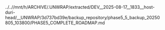 ../..//mnt/h/ARCHIVE/.UNWRAP/extracted/DEV__2025-08-17__1833__host-duri-head/__UNWRAP/3d737bd39e/backup_repository/phase5_5_backup_20250805_103800/PHASE5_COMPLETE_ROADMAP.md
